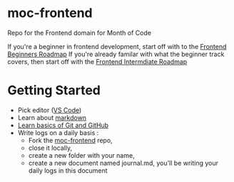 # moc-frontend
Repo for the Frontend domain for Month of Code

If you're a beginner in frontend development, start off with to the [Frontend Beginners Roadmap](./frontend-beginners.md)
If you're already familar with what the beginner track covers, then start off with the [Frontend Intermdiate Roadmap](./frontend-intermediate.md) 

# Getting Started
- Pick editor ([VS Code](https://code.visualstudio.com/download))
- Learn about [markdown](https://guides.github.com/features/mastering-markdown/)
- [Learn basics of Git and GitHub](http://jlord.us/git-it/index.html)
- Write logs on a daily basis : 
  - Fork the [moc-frontend](https://github.com/fcc-hyd/moc-frontend) repo, 
  - close it locally, 
  - create a new folder with your name, 
  - create a new document named journal.md, you'll be writing your daily logs in this document
  
  
